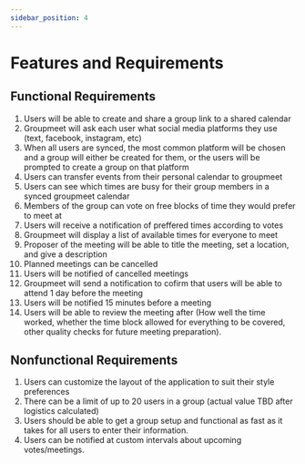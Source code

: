 ```yaml
---
sidebar_position: 4
---
```


# Features and Requirements

## Functional Requirements
1. Users will be able to create and share a group link to a shared calendar
2. Groupmeet will ask each user what social media platforms they use (text, facebook, instagram, etc)
3. When all users are synced, the most common platform will be chosen and a group will either be created for them, or the users will be prompted to create a group on that platform
4. Users can transfer events from their personal calendar to groupmeet
5. Users can see which times are busy for their group members in a synced groupmeet calendar
6. Members of the group can vote on free blocks of time they would prefer to meet at
7. Users will receive a notification of preffered times according to votes
8. Groupmeet will display a list of available times for everyone to meet
9. Proposer of the meeting will be able to title the meeting, set a location, and give a description
10. Planned meetings can be cancelled 
11. Users will be notified of cancelled meetings
12. Groupmeet will send a notification to cofirm that users will be able to attend 1 day before the meeting
13. Users will be notified 15 minutes before a meeting
14. Users will be able to review the meeting after (How well the time worked, whether the time block allowed for everything to be covered, other quality checks for future meeting preparation).

## Nonfunctional Requirements
1. Users can customize the layout of the application to suit their style preferences
2. There can be a limit of up to 20 users in a group (actual value TBD after logistics calculated)
3. Users should be able to get a group setup and functional as fast as it takes for all users to enter their information.
4. Users can be notified at custom intervals about upcoming votes/meetings.
